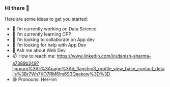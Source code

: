 ### Hi there 👋

<!--
**danish0511/danish0511** is a ✨ _special_ ✨ repository because its `README.md` (this file) appears on your GitHub profile.
-->
Here are some ideas to get you started:

- 🔭 I’m currently working on Data Science
- 🌱 I’m currently learning CPP
- 👯 I’m looking to collaborate on App dev
- 🤔 I’m looking for help with App Dev
- 💬 Ask me about Web Dev
- 📫 How to reach me: https://www.linkedin.com/in/danish-sharma-a7389b249?lipi=urn%3Ali%3Apage%3Ad_flagship3_profile_view_base_contact_details%3Br7Wn7KO7RM6Im6S3Qaekow%3D%3D
- 😄 Pronouns: He/Him
